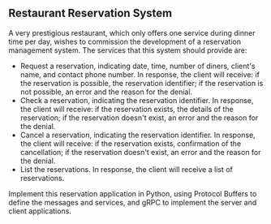 ## Restaurant Reservation System
A very prestigious restaurant, which only offers one service during dinner time per day, wishes to commission the development of a reservation management system. The services that this system should provide are:

- Request a reservation, indicating date, time, number of diners, client's name, and contact phone number. In response, the client will receive: if the reservation is possible, the reservation identifier; if the reservation is not possible, an error and the reason for the denial.
- Check a reservation, indicating the reservation identifier. In response, the client will receive: if the reservation exists, the details of the reservation; if the reservation doesn't exist, an error and the reason for the denial.
- Cancel a reservation, indicating the reservation identifier. In response, the client will receive: if the reservation exists, confirmation of the cancellation; if the reservation doesn't exist, an error and the reason for the denial.
- List the reservations. In response, the client will receive a list of reservations.

Implement this reservation application in Python, using Protocol Buffers to define the messages and services, and gRPC to implement the server and client applications.
